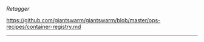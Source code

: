 
_Retagger_

https://github.com/giantswarm/giantswarm/blob/master/ops-recipes/container-registry.md

---
